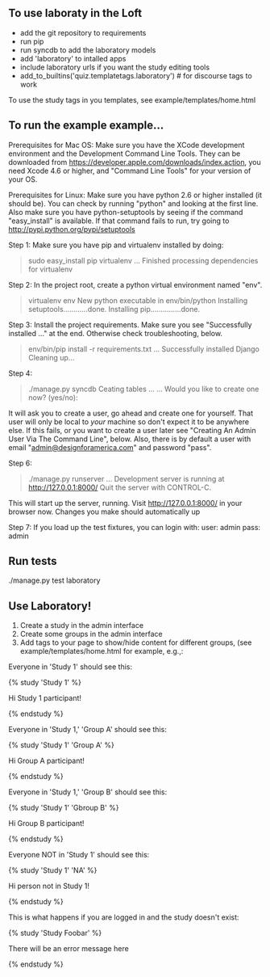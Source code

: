 To use laboraty in the Loft
-------------------

- add the git repository to requirements
- run pip
- run syncdb to add the laboratory models
- add 'laboratory' to intalled apps
- include laboratory urls if you want the study editing tools
- add_to_builtins('quiz.templatetags.laboratory')  # for discourse tags to work

To use the study tags in you templates, see example/templates/home.html



To run the example example...
-------------------
Prerequisites for Mac OS:
Make sure you have the XCode development environment and the Development Command Line Tools.  They can be downloaded from https://developer.apple.com/downloads/index.action, you need Xcode 4.6 or higher, and "Command Line Tools" for your version of your OS.

Prerequisites for Linux:
Make sure you have python 2.6 or higher installed (it should be).  You can check by running "python" and looking at the first line.  Also make sure you have python-setuptools by seeing if the command "easy_install" is available.  If that command fails to run, try going to http://pypi.python.org/pypi/setuptools

Step 1:
Make sure you have pip and virtualenv installed by doing:

  > sudo easy_install pip virtualenv
  ...
  Finished processing dependencies for virtualenv

Step 2:
In the project root, create a python virtual environment named "env".

  > virtualenv env
  New python executable in env/bin/python
  Installing setuptools............done.
  Installing pip...............done.


Step 3:
Install the project requirements.  Make sure you see "Successfully installed ..." at the end.  Otherwise check troubleshooting, below.

  > env/bin/pip install -r requirements.txt
  ...
  Successfully installed Django
  Cleaning up...

Step 4:

  > ./manage.py syncdb
  Ceating tables ...
  ...
  Would you like to create one now? (yes/no):

It will ask you to create a user, go ahead and create one for yourself.  That user will only be local to *your* machine so don't expect it to be anywhere else.  If this fails, or you want to create a user later see "Creating An Admin User Via The Command Line", below.  Also, there is by default a user with email "admin@designforamerica.com" and password "pass".


Step 6:
  
  > ./manage.py runserver
  ...
  Development server is running at http://127.0.0.1:8000/
  Quit the server with CONTROL-C.

This will start up the server, running.  Visit http://127.0.0.1:8000/ in your browser now.
Changes you make should automatically up


Step 7:
If you load up the test fixtures, you can login with:
  user: admin
  pass: admin


Run tests
------
./manage.py test laboratory



Use Laboratory!
---------------
1. Create a study in the admin interface
2. Create some groups in the admin interface
3. Add tags to your page to show/hide content for different groups, (see example/templates/home.html for example, e.g.,:

  <p>Everyone in 'Study 1' should see this:</p> 
  {% study 'Study 1'  %}
      <p>Hi Study 1 participant!</p>
  {% endstudy %}
  
  <p>Everyone in 'Study 1,' 'Group A' should see this:</p>  
  {% study 'Study 1' 'Group A' %}
      <p>Hi Group A participant!</p>
  {% endstudy %}

  <p>Everyone in 'Study 1,' 'Group B' should see this:</p>
  {% study 'Study 1' 'Gbroup B' %}
     <p>Hi Group B participant!</p>
  {% endstudy %}                

  <p>Everyone NOT in 'Study 1' should see this:</p>
  {% study 'Study 1' 'NA' %}
     <p>Hi person not in Study 1!</p>
  {% endstudy %}

  <p>This is what happens if you are logged in and the study doesn't exist:</p>
  {% study 'Study Foobar' %}
     <p>There will be an error message here</p>
  {% endstudy %}




